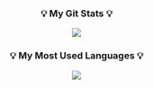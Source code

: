 <!--
**iamzieun/iamzieun** is a ✨ _special_ ✨ repository because its `README.md` (this file) appears on your GitHub profile.

Here are some ideas to get you started:

- 🔭 I’m currently working on ...
- 🌱 I’m currently learning ...
- 👯 I’m looking to collaborate on ...
- 🤔 I’m looking for help with ...
- 💬 Ask me about ...
- 📫 How to reach me: ...
- 😄 Pronouns: ...
- ⚡ Fun fact: ...
-->
<!--![Anurag's GitHub stats](https://github-readme-stats.vercel.app/api?username=iamzieun&show_icons=true&theme=radical)-->
<h3 align="center">💡 My Git Stats 💡</h3>
<p align="center">
  <a href="https://github.com/iamzieun">
    <img align="center" src="https://github-readme-stats.vercel.app/api?username=iamzieun&hide_title=true&show_icons=true&include_all_commits=true&theme=nord&hide_rank=true&show_icons=true"/>
  </a>
</p>

</p>
<h3 align="center">💡 My Most Used Languages 💡</h3>
<p align="center">
  <a href="https://github.com/iamzieun">
    <img align="center" src="https://github-readme-stats.vercel.app/api/top-langs/?username=iamzieun&layout=compact&show_icons=true&show_owner=ture&hide_title=true&theme=nord&hide=jupyter%20notebook" />
  </a>
</p>
